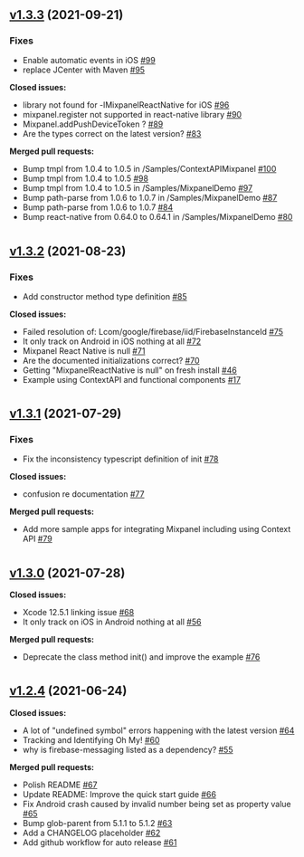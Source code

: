 #

## [v1.3.3](https://github.com/mixpanel/mixpanel-react-native/tree/v1.3.3) (2021-09-21)

### Fixes

- Enable automatic events in iOS [\#99](https://github.com/mixpanel/mixpanel-react-native/pull/99)
- replace JCenter with Maven [\#95](https://github.com/mixpanel/mixpanel-react-native/pull/95)

**Closed issues:**

- library not found for -lMixpanelReactNative for iOS [\#96](https://github.com/mixpanel/mixpanel-react-native/issues/96)
- mixpanel.register not supported in react-native library [\#90](https://github.com/mixpanel/mixpanel-react-native/issues/90)
- Mixpanel.addPushDeviceToken ? [\#89](https://github.com/mixpanel/mixpanel-react-native/issues/89)
- Are the types correct on the latest version? [\#83](https://github.com/mixpanel/mixpanel-react-native/issues/83)

**Merged pull requests:**

- Bump tmpl from 1.0.4 to 1.0.5 in /Samples/ContextAPIMixpanel [\#100](https://github.com/mixpanel/mixpanel-react-native/pull/100)
- Bump tmpl from 1.0.4 to 1.0.5 [\#98](https://github.com/mixpanel/mixpanel-react-native/pull/98)
- Bump tmpl from 1.0.4 to 1.0.5 in /Samples/MixpanelDemo [\#97](https://github.com/mixpanel/mixpanel-react-native/pull/97)
- Bump path-parse from 1.0.6 to 1.0.7 in /Samples/MixpanelDemo [\#87](https://github.com/mixpanel/mixpanel-react-native/pull/87)
- Bump path-parse from 1.0.6 to 1.0.7 [\#84](https://github.com/mixpanel/mixpanel-react-native/pull/84)
- Bump react-native from 0.64.0 to 0.64.1 in /Samples/MixpanelDemo [\#80](https://github.com/mixpanel/mixpanel-react-native/pull/80)

#

## [v1.3.2](https://github.com/mixpanel/mixpanel-react-native/tree/v1.3.2) (2021-08-23)

### Fixes

- Add constructor method type definition [\#85](https://github.com/mixpanel/mixpanel-react-native/pull/85)

**Closed issues:**

- Failed resolution of: Lcom/google/firebase/iid/FirebaseInstanceId [\#75](https://github.com/mixpanel/mixpanel-react-native/issues/75)
- It only track on Android in iOS nothing at all [\#72](https://github.com/mixpanel/mixpanel-react-native/issues/72)
- Mixpanel React Native is null [\#71](https://github.com/mixpanel/mixpanel-react-native/issues/71)
- Are the documented initializations correct? [\#70](https://github.com/mixpanel/mixpanel-react-native/issues/70)
- Getting "MixpanelReactNative is null" on fresh install [\#46](https://github.com/mixpanel/mixpanel-react-native/issues/46)
- Example using ContextAPI and functional components [\#17](https://github.com/mixpanel/mixpanel-react-native/issues/17)

#

## [v1.3.1](https://github.com/mixpanel/mixpanel-react-native/tree/v1.3.1) (2021-07-29)

### Fixes

- Fix the inconsistency typescript definition of init [\#78](https://github.com/mixpanel/mixpanel-react-native/pull/78)

**Closed issues:**

- confusion re documentation [\#77](https://github.com/mixpanel/mixpanel-react-native/issues/77)

**Merged pull requests:**

- Add more sample apps for integrating Mixpanel including using Context API [\#79](https://github.com/mixpanel/mixpanel-react-native/pull/79)

#

## [v1.3.0](https://github.com/mixpanel/mixpanel-react-native/tree/v1.3.0) (2021-07-28)

**Closed issues:**

- Xcode 12.5.1 linking issue [\#68](https://github.com/mixpanel/mixpanel-react-native/issues/68)
- It only track on iOS in Android nothing at all [\#56](https://github.com/mixpanel/mixpanel-react-native/issues/56)

**Merged pull requests:**

- Deprecate the class method init\(\) and improve the example [\#76](https://github.com/mixpanel/mixpanel-react-native/pull/76)

#

## [v1.2.4](https://github.com/mixpanel/mixpanel-react-native/tree/v1.2.4) (2021-06-24)

**Closed issues:**

- A lot of "undefined symbol" errors happening with the latest version [\#64](https://github.com/mixpanel/mixpanel-react-native/issues/64)
- Tracking and Identifying Oh My! [\#60](https://github.com/mixpanel/mixpanel-react-native/issues/60)
- why is firebase-messaging listed as a dependency?  [\#55](https://github.com/mixpanel/mixpanel-react-native/issues/55)

**Merged pull requests:**

- Polish README [\#67](https://github.com/mixpanel/mixpanel-react-native/pull/67)
- Update README: Improve the quick start guide [\#66](https://github.com/mixpanel/mixpanel-react-native/pull/66)
- Fix Android crash caused by invalid number being set as property value [\#65](https://github.com/mixpanel/mixpanel-react-native/pull/65)
- Bump glob-parent from 5.1.1 to 5.1.2 [\#63](https://github.com/mixpanel/mixpanel-react-native/pull/63)
- Add a CHANGELOG placeholder [\#62](https://github.com/mixpanel/mixpanel-react-native/pull/62)
- Add github workflow for auto release [\#61](https://github.com/mixpanel/mixpanel-react-native/pull/61)











